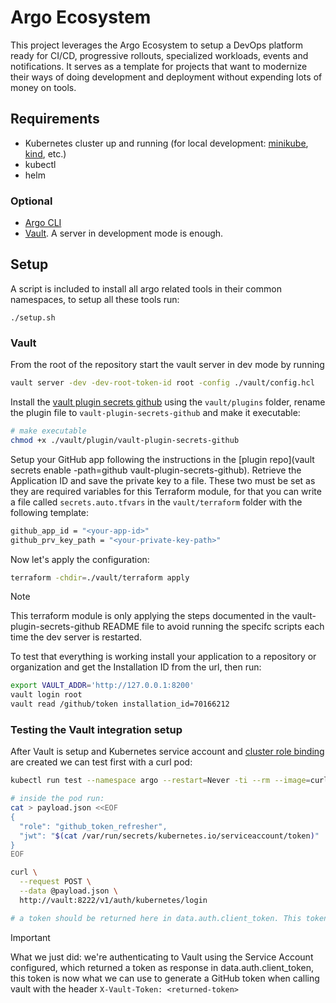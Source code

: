 # Argo Ecosystem
This project leverages the Argo Ecosystem to setup a DevOps platform ready for CI/CD, progressive rollouts, specialized workloads, events and notifications. It serves as a template for projects that want to modernize their ways of doing development and deployment without expending lots of money on tools.

## Requirements

- Kubernetes cluster up and running (for local development: [minikube](https://minikube.sigs.k8s.io/docs/start), [kind](https://kind.sigs.k8s.io/), etc.)
- kubectl
- helm

### Optional
- [Argo CLI](https://github.com/argoproj/argo-workflows/releases/)
- [Vault](https://developer.hashicorp.com/vault/install). A server in development mode is enough.

## Setup

A script is included to install all argo related tools in their common namespaces, to setup all these tools run:

```
./setup.sh
```

### Vault 

From the root of the repository start the vault server in dev mode by running

```sh
vault server -dev -dev-root-token-id root -config ./vault/config.hcl
```

Install the [vault plugin secrets github](https://github.com/martinbaillie/vault-plugin-secrets-github?tab=readme-ov-file#installation) using the `vault/plugins` folder, rename the plugin file to `vault-plugin-secrets-github` and make it executable:

```sh
# make executable
chmod +x ./vault/plugin/vault-plugin-secrets-github
```

Setup your GitHub app following the instructions in the [plugin repo](vault secrets enable -path=github vault-plugin-secrets-github). Retrieve the Application ID and save the private key to a file. These two must be set as they are required variables for this Terraform module, for that you can write a file called `secrets.auto.tfvars` in the `vault/terraform` folder with the following template:

```sh
github_app_id = "<your-app-id>"
github_prv_key_path = "<your-private-key-path>"

```

Now let's apply the configuration:

```sh
terraform -chdir=./vault/terraform apply 
```

> [!NOTE]
> This terraform module is only applying the steps documented in the vault-plugin-secrets-github README file to avoid running the specifc scripts each time the dev server is restarted.

To test that everything is working install your application to a repository or organization and get the Installation ID from the url, then run:

```sh
export VAULT_ADDR='http://127.0.0.1:8200'
vault login root
vault read /github/token installation_id=70166212
```

### Testing the Vault integration setup

After Vault is setup and Kubernetes service account and [cluster role binding](https://developer.hashicorp.com/vault/docs/auth/kubernetes#configuring-kubernetes) are created we can test first with a curl pod:

```sh
kubectl run test --namespace argo --restart=Never -ti --rm --image=curlimages/curl --overrides='{ "apiVersion": "v1", "spec": { "serviceAccountName": "vault-updater-sa", "automountServiceAccountToken": true } }' --command -- /bin/sh

# inside the pod run:
cat > payload.json <<EOF
{
  "role": "github_token_refresher",
  "jwt": "$(cat /var/run/secrets/kubernetes.io/serviceaccount/token)"
}
EOF

curl \
  --request POST \
  --data @payload.json \
  http://vault:8222/v1/auth/kubernetes/login

# a token should be returned here in data.auth.client_token. This token can now in turn be used to get a GitHub token
```

> [!IMPORTANT]
> What we just did: we're authenticating to Vault using the Service Account configured, which returned a token as response in data.auth.client_token, this token is now what we can use to generate a GitHub token when calling vault with the header `X-Vault-Token: <returned-token>`
